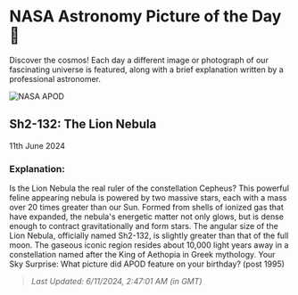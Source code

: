 
  # NASA Astronomy Picture of the Day 🌌

  Discover the cosmos! Each day a different image or photograph of our fascinating universe is featured, along with a brief explanation written by a professional astronomer.

![NASA APOD](https://apod.nasa.gov/apod/image/2406/LionNeb_Badr_3720.jpg)

## Sh2-132: The Lion Nebula

11th June 2024

### Explanation: 

Is the Lion Nebula the real ruler of the constellation Cepheus?  This powerful feline appearing nebula is powered by two massive stars, each with a mass over 20 times greater than our Sun.  Formed from shells of ionized gas that have expanded, the nebula's energetic matter not only glows, but is dense enough to contract gravitationally and form stars.  The angular size of the Lion Nebula, officially named Sh2-132,  is slightly greater than that of the full moon.  The gaseous iconic region resides about 10,000 light years away in a constellation named after the King of Aethopia in Greek mythology.   Your Sky Surprise: What picture did APOD feature on your birthday? (post 1995)

> _Last Updated: 6/11/2024, 2:47:01 AM (in GMT)_
